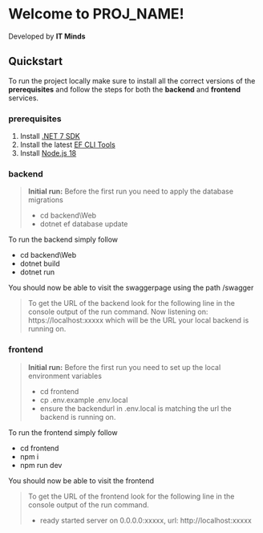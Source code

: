 # Welcome to PROJ_NAME!

Developed by **IT Minds**

## Quickstart

To run the project locally make sure to install all the correct versions of the **prerequisites** and follow the steps for both the **backend** and **frontend** services.

### prerequisites

1. Install [.NET 7 SDK](https://dotnet.microsoft.com/download)
2. Install the latest [EF CLI Tools](https://learn.microsoft.com/en-us/ef/core/cli/dotnet)
3. Install [Node.js 18](https://nodejs.org/download/release/v18.18.2/)

### backend

> **Initial run:** Before the first run you need to apply the database migrations
> - cd backend\Web
> - dotnet ef database update

To run the backend simply follow
- cd backend\Web
- dotnet build
- dotnet run

You should now be able to visit the swaggerpage using the path /swagger
> To get the URL of the backend look for the following line in the console output of the run command.
> Now listening on: https://localhost:xxxxx which will be the URL your local backend is running on.

### frontend
> **Initial run:** Before the first run you need to set up the local environment variables
> - cd frontend
> - cp .env.example .env.local
> - ensure the backendurl in .env.local is matching the url the backend is running on.

To run the frontend simply follow
- cd  frontend
- npm i
- npm run dev

You should now be able to visit the frontend
> To get the URL of the frontend look for the following line in the console output of the run command.
> - ready started server on 0.0.0.0:xxxxx, url: http://localhost:xxxxx
